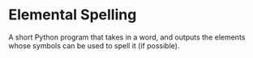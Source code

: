Elemental Spelling
=========

A short Python program that takes in a word, and outputs the elements whose symbols can be used to spell it (if possible).
